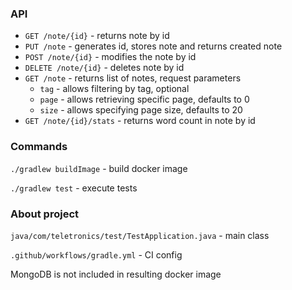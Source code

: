 ### API
* `GET /note/{id}` - returns note by id
* `PUT /note` - generates id, stores note and returns created note
* `POST /note/{id}` - modifies the note by id
* `DELETE /note/{id}` - deletes note by id
* `GET /note` - returns list of notes, request parameters
  * `tag` - allows filtering by tag, optional
  * `page` - allows retrieving specific page, defaults to 0
  * `size` - allows specifying page size, defaults to 20
* `GET /note/{id}/stats` - returns word count in note by id

### Commands
`./gradlew buildImage` - build docker image

`./gradlew test` - execute tests

### About project
`java/com/teletronics/test/TestApplication.java` - main class

`.github/workflows/gradle.yml` - CI config

MongoDB is not included in resulting docker image